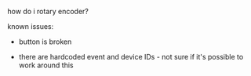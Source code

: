 how do i rotary encoder?



known issues:

 - button is broken

 - there are hardcoded event and device IDs - not sure if it's possible to work around this